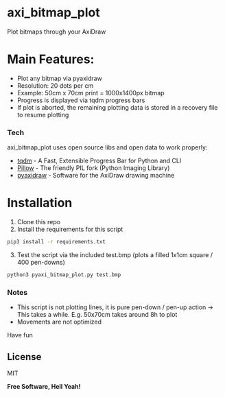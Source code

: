 # axi_bitmap_plot
Plot bitmaps through your AxiDraw

# Main Features:

  - Plot any bitmap via pyaxidraw
  - Resolution: 20 dots per cm
  - Example: 50cm x 70cm print = 1000x1400px bitmap
  - Progress is displayed via tqdm progress bars
  - If plot is aborted, the remaining plotting data is stored in a recovery file to resume plotting

### Tech

axi_bitmap_plot uses open source libs and open data to work properly:

* [tqdm](https://github.com/tqdm/tqdm) - A Fast, Extensible Progress Bar for Python and CLI
* [Pillow](https://github.com/python-pillow/Pillow) - The friendly PIL fork (Python Imaging Library)
* [pyaxidraw](https://github.com/evil-mad/axidraw) - Software for the AxiDraw drawing machine

# Installation
1) Clone this repo
2) Install the requirements for this script
```sh
pip3 install -r requirements.txt
```
3) Test the script via the included test.bmp (plots a filled 1x1cm square / 400 pen-downs)
```sh
python3 pyaxi_bitmap_plot.py test.bmp
```

### Notes

 * This script is not plotting lines, it is pure pen-down / pen-up action -> This takes a while. E.g. 50x70cm takes around 8h to plot
 * Movements are not optimized



Have fun 

License
----

MIT

**Free Software, Hell Yeah!**
